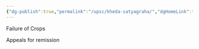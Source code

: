 ```yaml
---
{"dg-publish":true,"permalink":"/upsc/kheda-satyagraha/","dgHomeLink":true,"dgPassFrontmatter":false}
---
```


Failure of Crops 

Appeals for remission

